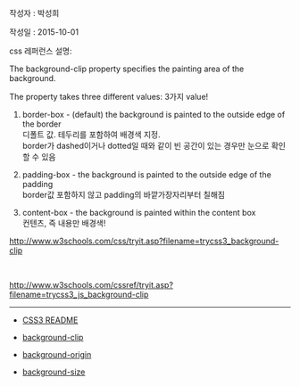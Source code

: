 작성자 : 박성희

작성일 : 2015-10-01

css 레퍼런스 설명:

The background-clip property specifies the painting area of the background.

The property takes three different values: 3가지 value!

1. border-box - (default) the background is painted to the outside edge of the border<br/>
  디폴트 값. 테두리를 포함하여 배경색 지정. <br/>
  border가 dashed이거나 dotted일 때와 같이 빈 공간이 있는 경우만 눈으로 확인할 수 있음

2. padding-box - the background is painted to the outside edge of the padding<br/>
  border값 포함하지 않고 padding의 바깥가장자리부터 칠해짐

3. content-box - the background is painted within the content box<br/>
  컨텐츠, 즉 내용만 배경색!


http://www.w3schools.com/css/tryit.asp?filename=trycss3_background-clip

<br/>

http://www.w3schools.com/cssref/tryit.asp?filename=trycss3_js_background-clip


-----

* [CSS3 README](../README.md)

* [background-clip](background-clip.md)
* [background-origin](background-origin.md)
* [background-size](background-size.md)
